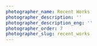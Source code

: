 ```yaml
---
photographer_name: Recent Works
photographer_description: ''
photographer_description_eng: ''
photographer_order: 7
photographer_slug: recent_works
---
```


